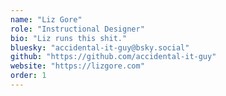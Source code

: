 ```yaml
---
name: "Liz Gore"
role: "Instructional Designer"
bio: "Liz runs this shit."
bluesky: "accidental-it-guy@bsky.social"
github: "https://github.com/accidental-it-guy"
website: "https://lizgore.com"
order: 1
---
```


